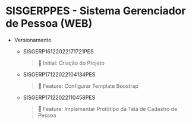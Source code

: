 # SISGERPPES - Sistema Gerenciador de Pessoa (WEB)

+ Versionamento

  	- SISGERP16122022171721PES

  		> :low_brightness: Initial: Criação do Projeto

  	- SISGERP17122022104134PES

      > :dart: Feature: Configurar Template Boostrap

  	- SISGERP17122022110458PES

      > :dart: Feature: Implementar Protótipo da Tela de Cadastro de Pessoa
